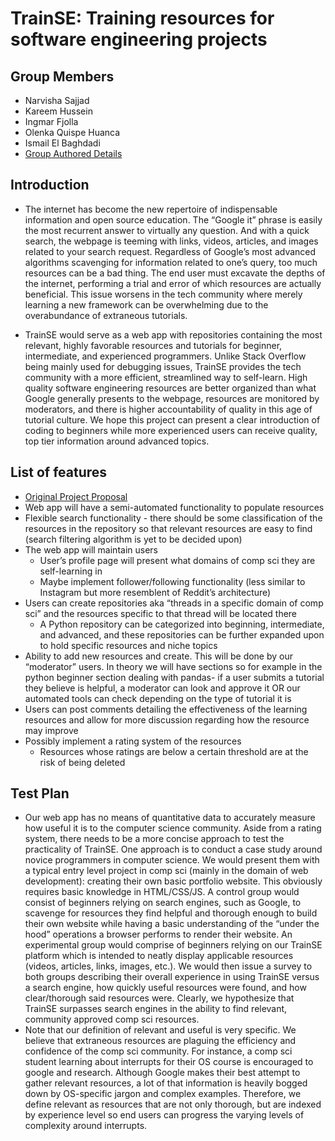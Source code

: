 # TrainSE: Training resources for software engineering projects

## Group Members

- Narvisha Sajjad
- Kareem Hussein
- Ingmar Fjolla
- Olenka Quispe Huanca
- Ismail El Baghdadi
- [Group Authored Details](https://github.com/CSCI-49900-Fall-2020/project-trainSE/wiki/Group-Authored)

## Introduction

- The internet has become the new repertoire of indispensable information and open source education. The “Google it” phrase is easily the most recurrent answer to virtually any question. And with a quick search, the webpage is teeming with links, videos, articles, and images related to your search request. Regardless of Google’s most advanced algorithms scavenging for information related to one’s query, too much resources can be a bad thing. The end user must excavate the depths of the internet, performing a trial and error of which resources are actually beneficial. This issue worsens in the tech community where merely learning a new framework can be overwhelming due to the overabundance of extraneous tutorials.

- TrainSE would serve as a web app with repositories containing the most relevant, highly favorable resources and tutorials for beginner, intermediate, and experienced programmers. Unlike Stack Overflow being mainly used for debugging issues, TrainSE provides the tech community with a more efficient, streamlined way to self-learn. High quality software engineering resources are better organized than what Google generally presents to the webpage, resources are monitored by moderators, and there is higher accountability of quality in this age of tutorial culture. We hope this project can present a clear introduction of coding to beginners while more experienced users can receive quality, top tier information around advanced topics.

## List of features

- [Original Project Proposal](https://docs.google.com/document/d/1tGa5GxtLnlMOByaU7yLQRKUboxcACghlc5asTOULlHQ/edit)
- Web app will have a semi-automated functionality to populate resources
- Flexible search functionality - there should be some classification of the resources in the repository so that relevant resources are easy to find (search filtering algorithm is yet to be decided upon)
- The web app will maintain users
  - User’s profile page will present what domains of comp sci they are self-learning in
  - Maybe implement follower/following functionality (less similar to Instagram but more resemblent of Reddit’s architecture)
- Users can create repositories aka “threads in a specific domain of comp sci” and the resources specific to that thread will be located there
  - A Python repository can be categorized into beginning, intermediate, and advanced, and these repositories can be further expanded upon to hold specific resources and niche topics
- Ability to add new resources and create. This will be done by our “moderator” users. In theory we will have sections so for example in the python beginner section dealing with pandas- if a user submits a tutorial they believe is helpful, a moderator can look and approve it OR our automated tools can check depending on the type of tutorial it is
- Users can post comments detailing the effectiveness of the learning resources and allow for more discussion regarding how the resource may improve
- Possibly implement a rating system of the resources
  - Resources whose ratings are below a certain threshold are at the risk of being deleted

## Test Plan

- Our web app has no means of quantitative data to accurately measure how useful it is to the computer science community. Aside from a rating system, there needs to be a more concise approach to test the practicality of TrainSE. One approach is to conduct a case study around novice programmers in computer science. We would present them with a typical entry level project in comp sci (mainly in the domain of web development): creating their own basic portfolio website. This obviously requires basic knowledge in HTML/CSS/JS. A control group would consist of beginners relying on search engines, such as Google, to scavenge for resources they find helpful and thorough enough to build their own website while having a basic understanding of the “under the hood” operations a browser performs to render their website. An experimental group would comprise of beginners relying on our TrainSE platform which is intended to neatly display applicable resources (videos, articles, links, images, etc.). We would then issue a survey to both groups describing their overall experience in using TrainSE versus a search engine, how quickly useful resources were found, and how clear/thorough said resources were. Clearly, we hypothesize that TrainSE surpasses search engines in the ability to find relevant, community approved comp sci resources.
- Note that our definition of relevant and useful is very specific. We believe that extraneous resources are plaguing the efficiency and confidence of the comp sci community. For instance, a comp sci student learning about interrupts for their OS course is encouraged to google and research. Although Google makes their best attempt to gather relevant resources, a lot of that information is heavily bogged down by OS-specific jargon and complex examples. Therefore, we define relevant as resources that are not only thorough, but are indexed by experience level so end users can progress the varying levels of complexity around interrupts.
